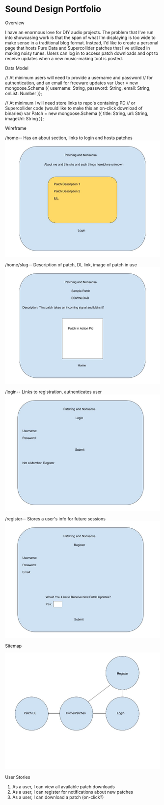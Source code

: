 # Sound Design Portfolio

Overview

I have an enormous love for DIY audio projects. The problem that I've run into showcasing work
is that the span of what I'm displaying is too wide to make sense in a traditional blog format.
Instead, I'd like to create a personal page that hosts Pure Data and Supercollider patches
that I've utilized in making noisy tunes. Users can log in to access patch downloads and 
opt to receive updates when a new music-making tool is posted.


Data Model

// At minimum users will need to provide a username and password
// for authentication, and an email for freeware updates
var User = new mongoose.Schema
({
	username: String,
	password: String,
	email: String,
	onList: Number
)};

// At minimum I will need store links to repo's containing PD
// or Supercollider code (would like to make this an on-click download of binaries)
var Patch = new mongoose.Schema
({
	title: String,
	url: String,
	imageUrl: String
)};

Wireframe

/home-- Has an about section, links to login and hosts patches
![Home](/documentation/Home.jpg?raw=true "Home Page")

/home/slug-- Description of patch, DL link, image of patch in use
![Patch](/documentation/Slug.jpg?raw=true "Patch Page")

/login-- Links to registration, authenticates user
![Login](/documentation/Login.jpg?raw=true "Login Page")

/register-- Stores a user's info for future sessions
![Register](/documentation/Register.jpg?raw=true "Register Page")

Sitemap

![Map](/documentation/SiteMap.jpg?raw=true "Site Map")

User Stories
1. As a user, I can view all available patch downloads
2. As a user, I can register for notifications about new patches
3. As a user, I can download a patch (on-click?)
